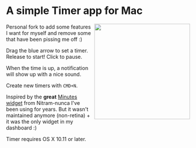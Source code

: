 # A simple Timer app for Mac

<img src="/screenshots/timer.png?raw=tru" width="262" align="right">

Personal fork to add some features I want for myself and remove some that have been pissing me off :)

Drag the blue arrow to set a timer. Release to start! Click to pause.

When the time is up, a notification will show up with a nice sound.

Create new timers with `CMD+N`.

Inspired by the **great** [Minutes widget](http://minutes.en.softonic.com/mac) from Nitram-nunca I've been using for years. But it wasn't maintained anymore (non-retina) + it was the only widget in my dashboard :)

Timer requires OS X 10.11 or later.
